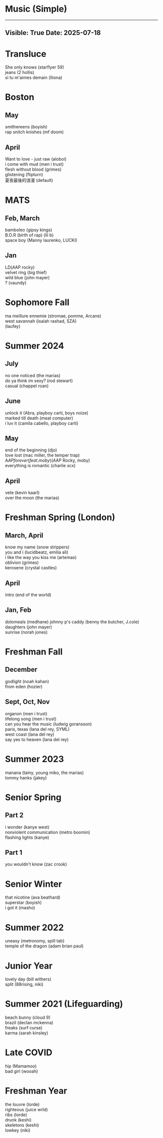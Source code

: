 # Music (Simple)

---
Visible: True
Date: 2025-07-18
---

# Transluce
She only knows (starflyer 59)<br>
jeans (2 hollis)<br>
si tu m'aimes demain (lliona)<br>

# Boston

## May
smithereens (boyish)<br>
rap snitch knishes (mf doom)<br>

## April
Want to love - just raw (aloboi)<br>
i come with mud (men i trust)<br>
flesh without blood (grimes)<br>
glistening (flipturn)<br>
夏夜最後的浪漫 (default)<br>

# MATS

## Feb, March
bamboleo (gipsy kings)<br>
B.O.R (birth of rap) (lil b)<br>
space boy (Manny laurenko, LUCKI)<br>

## Jan 
L$D (A$AP rocky)<br>
velvet ring (big thief)<br>
wild blue (john mayer)<br>
? (vaundy)<br>

# Sophomore Fall
ma meillure ennemie (stromae, pomme, Arcane)<br>
west savannah (isaiah rashad, SZA)<br>
(laufey)<br>

# Summer 2024

## July
no one noticed (the marias)<br>
do ya think im sexy? (rod stewart)<br>
casual (chappel roan)<br>

## June
unlock it (Abra, playboy carti, boys noize)<br>
marked till death (meat computer)<br>
i luv it (camila cabello, playboy carti)<br>

## May
end of the beginning (djo)<br>
love lost (mac miller, the temper trap)<br>
A$AP forever (feat. moby) (A$AP Rocky, moby)<br>
everything is romantic (charlie xcx)<br>

## April
vete (kevin kaarl)<br>
over the moon (the marias)<br>

# Freshman Spring (London)

## March, April
know my name (snow strippers)<br>
you and i (lucidbeatz, emilia ali)<br>
i like the way you kiss me (artemas)<br>
oblivion (grimes)<br>
kerosene (crystal castles)<br>

## April
intro (end of the world)<br>

## Jan, Feb
dolomeals (medhane)
johnny p's caddy (benny the butcher, J.cole)<br>
daughters (john mayer)<br>
sunrise (norah jones)<br>

# Freshman Fall

## December
godlight (noah kahan)<br>
from eden (hozier)<br>

## Sept, Oct, Nov
organon (men i trust)<br>
lifelong song (men i trust)<br>
can you hear the music (ludwig goransson)<br>
paris, texas (lana del rey, SYML)<br>
west coast (lana del rey)<br>
say yes to heaven (lana del rey)<br>

# Summer 2023
manana (tainy, young miko, the marias)<br>
tommy hanks (jakey)<br>

# Senior Spring

## Part 2
i wonder (kanye west)<br>
nonviolent communication (metro boomin)<br>
flashing lights (kanye)<br>

## Part 1
you wouldn't know (zac crook)<br>

# Senior Winter
that nicotine (ava beathard)<br>
superstar (boyish)<br>
i got it (masho)<br>

# Summer 2022
uneasy (metronomy, spill tab)<br>
temple of the dragon (adam brian paul)<br>

# Junior Year
lovely day (bill withers)<br>
split (88rising, niki)<br>

# Summer 2021 (Lifeguarding)
beach bunny (cloud 9)<br>
brazil (declan mckenna)<br>
freaks (surf curse)<br>
karma (sarah kinsley)<br>

# Late COVID
hip (Mamamoo)<br>
bad girl (wooah)<br>

# Freshman Year
the louvre (lorde)<br>
righteous (juice wrld)<br>
ribs (lorde)<br>
drunk (keshi)<br>
skeletons (keshi)<br>
lowkey (niki)<br>